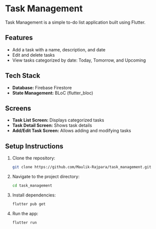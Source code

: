# Task Management

Task Management is a simple to-do list application built using Flutter.

## Features
- Add a task with a name, description, and date
- Edit and delete tasks
- View tasks categorized by date: Today, Tomorrow, and Upcoming

## Tech Stack
- **Database:** Firebase Firestore
- **State Management:** BLoC (flutter_bloc)

## Screens
- **Task List Screen:** Displays categorized tasks
- **Task Detail Screen:** Shows task details
- **Add/Edit Task Screen:** Allows adding and modifying tasks

## Setup Instructions
1. Clone the repository:
   ```sh
   git clone https://github.com/Maulik-Rajpara/task_management.git
   ```
2. Navigate to the project directory:
   ```sh
   cd task_management
   ```
3. Install dependencies:
   ```sh
   flutter pub get
   ```
4. Run the app:
   ```sh
   flutter run
   ```

